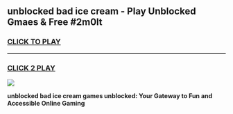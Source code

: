 
## unblocked bad ice cream - Play Unblocked Gmaes & Free #2m0lt
<h3>
<a href="https://news.freeplayer.one?title=unblocked_bad_ice_cream&ref=24F">CLICK TO PLAY</a></h3>
<hr>

<h3>
<a href="https://news.freeplayer.one?title=unblocked_bad_ice_cream&ref=24F">CLICK 2 PLAY</a>
  
</h3>

<a href="https://news.freeplayer.one?title=unblocked_bad_ice_cream&ref=24F/"><img src="https://clearcache.store/games.png"></a>


**unblocked bad ice cream games unblocked: Your Gateway to Fun and Accessible Online Gaming**
